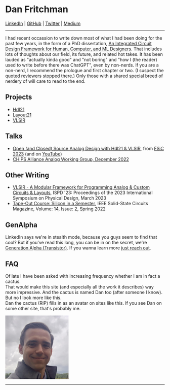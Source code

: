 
# Dan Fritchman

[LinkedIn](https://www.linkedin.com/in/danfritchman/) | [GitHub](https://github.com/dan-fritchman) | [Twitter](https://x.com/dan_fritchman) | [Medium](https://medium.com/@dan_fritchman)

---

I had recent occassion to write down most of what I had been doing for the past few years, in the form of a PhD dissertation, [An Integrated Circuit Design Framework for Human, Computer, and ML Designers](https://bit.ly/dans-phd-thesis). That includes lots of thoughts about our field, its future, and related hot takes. It has been lauded as "actually kinda good" and "not boring" and "how I (the reader) used to write before there was ChatGPT", even by non-nerds. If you are a non-nerd, I recommend the prologue and first chapter or two. (I suspect the quoted reviewers stopped there.) Only those with a shared special breed of nerdery of will care to read to the end.

## Projects

- [Hdl21](https://github.com/dan-fritchman/Hdl21)
- [Layout21](https://github.com/dan-fritchman/Layout21)
- [VLSIR](https://github.com/vlsir/vlsir)

## Talks

- [Open (and Closed) Source Analog Design with Hdl21 & VLSIR](https://peertube.f-si.org/videos/watch/3aea666b-6285-478d-bb09-98e4365e38a4), from [FSiC 2023](https://peertube.f-si.org/video-channels/fsic2023/videos) (and on [YouTube](https://www.youtube.com/watch?v=ooGMIwHsVwI))
- [CHIPS Alliance Analog Working Group, December 2022](https://www.youtube.com/watch?v=FnLz2Wx2DxY&t=568s)

## Other Writing 

- [VLSIR - A Modular Framework for Programming Analog & Custom Circuits & Layouts](https://dl.acm.org/doi/10.1145/3569052.3579860), ISPD '23: Proceedings of the 2023 International Symposium on Physical Design, March 2023
- [Tape-Out Course: Silicon in a Semester](https://ieeexplore.ieee.org/document/9805608), IEEE Solid-State Circuits Magazine, Volume: 14, Issue: 2, Spring 2022


## GenAlpha

LinkedIn says we're in stealth mode, because you guys seem to find that cool? But if you've read this long, you can be in on the secret, we're [Generation Alpha (Transistor)](https://generation-alpha-transistor.com/). If you wanna learn more [just reach out](mailto:dan@gen-alpha.io). 


## FAQ

Of late I have been asked with increasing frequency whether I am in fact a cactus.  
That would make this site (and especially all the work it describes) way more impressive. And the cactus is named Dan too (after someone I know). 
But no I look more like this.  
Dan the cactus (RIP) fills in as an avatar on sites like this. If you see Dan on some other site, that's probably me. 

<img src="./dans-usual-profile-photo.jpg" width="200" >

---

